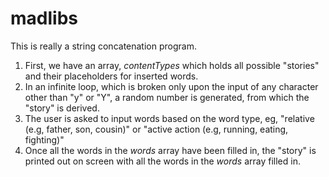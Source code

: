 # madlibs

This is really a string concatenation program.

1. First, we have an array, *contentTypes* which holds all possible "stories" and their placeholders for inserted words.
2. In an infinite loop, which is broken only upon the input of any character other than "y" or "Y", a random number is generated, from which the "story" is derived.
3. The user is asked to input words based on the word type, eg, "relative (e.g, father, son, cousin)" or "active action (e.g, running, eating, fighting)"
4. Once all the words in the *words* array have been filled in, the "story" is printed out on screen with all the words in the *words* array filled in.
